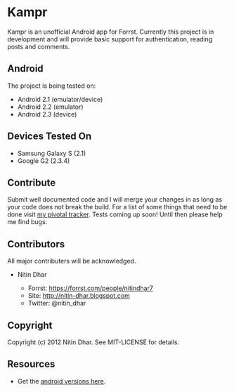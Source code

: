 Kampr
=====
Kampr is an unofficial Android app for Forrst. Currently this project is in development and will provide basic support for authentication, reading posts and comments.

Android
-------
The project is being tested on:

* Android 2.1 (emulator/device)
* Android 2.2 (emulator)
* Android 2.3 (device)

Devices Tested On
-----------------

* Samsung Galaxy S (2.1)
* Google G2 (2.3.4)

Contribute
------------
Submit well documented code and I will merge your changes in
as long as your code does not break the build. For a list of some things that need
to be done visit [my pivotal tracker](https://www.pivotaltracker.com/projects/413087).
Tests coming up soon! Until then please help me find bugs.
 
Contributors
------------
All major contributers will be acknowledged.

- Nitin Dhar

  - Forrst: https://forrst.com/people/nitindhar7
  - Site: http://nitin-dhar.blogspot.com
  - Twitter: @nitin_dhar

Copyright
---------
Copyright (c) 2012 Nitin Dhar. See MIT-LICENSE for details.

Resources
---------

- Get the [android versions here](http://developer.android.com/guide/appendix/api-levels.html).